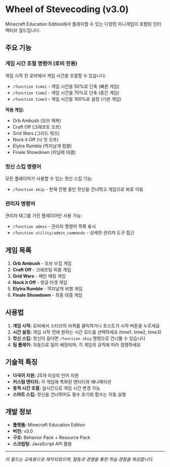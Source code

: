 # Wheel of Stevecoding (v3.0)

Minecraft Education Edition에서 플레이할 수 있는 다양한 미니게임이 포함된 인터랙티브 월드입니다.

## 주요 기능

### 게임 시간 조절 명령어 (로비 전용)

게임 시작 전 로비에서 게임 시간을 조절할 수 있습니다:

- `/function time1` - 게임 시간을 50%로 단축 (빠른 게임)
- `/function time2` - 게임 시간을 70%로 단축 (중간 게임)  
- `/function time3` - 게임 시간을 100%로 설정 (기본 게임)

**적용 게임:**
- Orb Ambush (오브 매복)
- Craft Off (크래프트 오프) 
- Grid Wars (그리드 워즈)
- Nock it Off (낙 잇 오프)
- Elytra Rumble (딱지날개 럼블)
- Finale Showdown (피날레 대결)

### 컷신 스킵 명령어

모든 플레이어가 사용할 수 있는 컷신 스킵 기능:

- `/function skip` - 현재 진행 중인 컷신을 건너뛰고 게임으로 바로 이동

### 관리자 명령어

관리자 태그를 가진 플레이어만 사용 가능:

- `/function admin` - 관리자 명령어 목록 표시
- `/function utility/admin_commands` - 상세한 관리자 도구 접근

## 게임 목록

1. **Orb Ambush** - 오브 수집 게임
2. **Craft Off** - 크래프팅 퍼즐 게임  
3. **Grid Wars** - 패턴 매칭 게임
4. **Nock it Off** - 양궁 타겟 게임
5. **Elytra Rumble** - 딱지날개 비행 게임
6. **Finale Showdown** - 최종 대결 게임

## 사용법

1. **게임 시작:** 로비에서 스티브의 바퀴를 클릭하거나 호스트가 시작 버튼을 누르세요
2. **시간 설정:** 게임 시작 전에 원하는 시간 모드를 선택하세요 (time1, time2, time3)
3. **컷신 스킵:** 컷신이 길다면 `/function skip` 명령으로 건너뛸 수 있습니다
4. **팀 플레이:** 자동으로 팀이 배정되며, 각 게임의 규칙에 따라 경쟁하세요

## 기술적 특징

- **다국어 지원:** 25개 이상의 언어 지원
- **커스텀 엔티티:** 각 게임에 특화된 엔티티와 애니메이션
- **동적 시간 조절:** 실시간으로 게임 시간 변경 가능
- **스마트 스킵:** 컷신을 건너뛰어도 필수 초기화 함수는 자동 실행

## 개발 정보

- **플랫폼:** Minecraft Education Edition
- **버전:** v3.0
- **구조:** Behavior Pack + Resource Pack
- **스크립팅:** JavaScript API 활용

---

*이 월드는 교육용으로 제작되었으며, 협동과 경쟁을 통한 학습 경험을 제공합니다.*